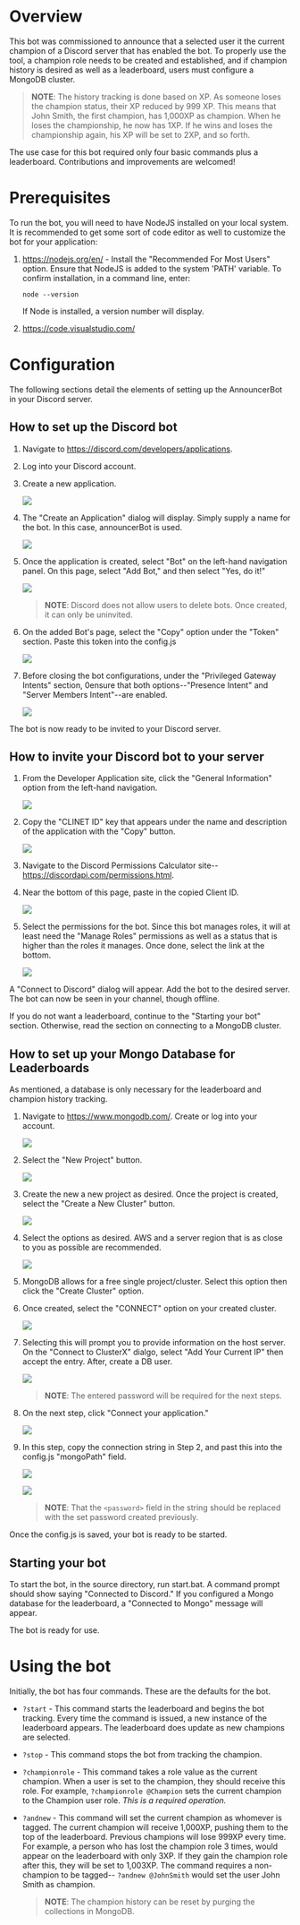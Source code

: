 # Overview
This bot was commissioned to announce that a selected user it the current champion of a Discord server that has enabled the bot. To properly use the tool, a champion role needs to be created and established, and if champion history is desired as well as a leaderboard, users must configure a MongoDB cluster.

> **NOTE**: The history tracking is done based on XP. As someone loses the champion status, their XP reduced by 999 XP. This means that John Smith, the first champion, has 1,000XP as champion. When he loses the championship, he now has 1XP. If he wins and loses the championship again, his XP will be set to 2XP, and so forth.

The use case for this bot required only four basic commands plus a leaderboard. Contributions and improvements are welcomed!

# Prerequisites
To run the bot, you will need to have NodeJS installed on your local system. It is recommended to get some sort of code editor as well to customize the bot for your application:
1. https://nodejs.org/en/ - Install the "Recommended For Most Users" option. Ensure that NodeJS is added to the system 'PATH' variable. To confirm installation, in a command line, enter:

    `node --version` 

    If Node is installed, a version number will display.  
1. https://code.visualstudio.com/ 

# Configuration

The following sections detail the elements of setting up the AnnouncerBot in your Discord server.

## How to set up the Discord bot
1. Navigate to https://discord.com/developers/applications.
1. Log into your Discord account.
1. Create a new application.

    ![](/assets/Discord1.png)
1. The "Create an Application" dialog will display. Simply supply a name for the bot. In this case, announcerBot is used.

    ![](/assets/Discord2.png)

1. Once the application is created, select "Bot" on the left-hand navigation panel. On this page, select "Add Bot," and then select "Yes, do it!"

    ![](/assets/Discord3.png)

    > **NOTE**: Discord does not allow users to delete bots. Once created, it can only be uninvited.

1. On the added Bot's page, select the "Copy" option under the "Token" section. Paste this token into the config.js 

    ![](/assets/Discord4.png)

1. Before closing the bot configurations, under the "Privileged Gateway Intents" section, 0ensure that both options--"Presence Intent" and "Server Members Intent"--are enabled.

    ![](/assets/Discord5.png)

The bot is now ready to be invited to your Discord server.

## How to invite your Discord bot to your server

1. From the Developer Application site, click the "General Information" option from the left-hand navigation. 

    ![](/assets/Discord6.png)

1. Copy the "CLINET ID" key that appears under the name and description of the application with the "Copy" button.

    ![](/assets/Discord7.png)

1. Navigate to the Discord Permissions Calculator site--https://discordapi.com/permissions.html.

1. Near the bottom of this page, paste in the copied Client ID.

    ![](/assets/Discord8.png)

1. Select the permissions for the bot. Since this bot manages roles, it will at least need the "Manage Roles" permissions as well as a status that is higher than the roles it manages. Once done, select the link at the bottom. 

    ![](/assets/Discord9.png)

A "Connect to Discord" dialog will appear. Add the bot to the desired server. The bot can now be seen in your channel, though offline.

If you do not want a leaderboard, continue to the "Starting your bot" section. Otherwise, read the section on connecting to a MongoDB cluster.

## How to set up your Mongo Database for Leaderboards

As mentioned, a database is only necessary for the leaderboard and champion history tracking.

1. Navigate to https://www.mongodb.com/. Create or log into your account.

    ![](/assets/Discord10.png)

1. Select the "New Project" button. 

    ![](/assets/Discord11.png)

1. Create the new a new project as desired. Once the project is created, select the "Create a New Cluster" button.

    ![](/assets/Discord12.png)

1. Select the options as desired. AWS and a server region that is as close to you as possible are recommended. 

    ![](/assets/Discord13.png)

1. MongoDB allows for a free single project/cluster. Select this option then click the "Create Cluster" option.

1. Once created, select the "CONNECT" option on your created cluster.

    ![](/assets/Discord14.png)

1. Selecting this will prompt you to provide information on the host server. On the "Connect to ClusterX" dialgo, select "Add Your Current IP" then accept the entry. After, create a DB user.

    ![](/assets/Discord15.png)

   > **NOTE**: The entered password will be required for the next steps. 

1. On the next step, click "Connect your application."

    ![](/assets/Discord16.png)

1. In this step, copy the connection string in Step 2, and past this into the config.js "mongoPath" field.

    ![](/assets/Discord17.png)
    
    ![](/assets/Discord18.png)

    > **NOTE**: That the `<password>` field in the string should be replaced with the set password created previously.

Once the config.js is saved, your bot is ready to be started.


## Starting your bot
To start the bot, in the source directory, run start.bat. A command prompt should show saying "Connected to Discord." If you configured a Mongo database for the leaderboard, a "Connected to Mongo" message will appear.

The bot is ready for use.

# Using the bot

Initially, the bot has four commands. These are the defaults for the bot.

* `?start` - This command starts the leaderboard and begins the bot tracking. Every time the command is issued, a new instance of the leaderboard appears. The leaderboard does update as new champions are selected.
* `?stop` - This command stops the bot from tracking the champion.
* `?championrole` - This command takes a role value as the current champion. When a user is set to the champion, they should receive this role. For example, `?championrole @Champion` sets the current champion to the Champion user role. *This is a required operation.*
* `?andnew` - This command will set the current champion as whomever is tagged. The current champion will receive 1,000XP, pushing them to the top of the leaderboard. Previous champions will lose 999XP every time. For example, a person who has lost the champion role 3 times, would appear on the leaderboard with only 3XP. If they gain the champion role after this, they will be set to 1,003XP. The command requires a non-champion to be tagged-- `?andnew @JohnSmith` would set the user John Smith as champion.

   > **NOTE**: The champion history can be reset by purging the collections in MongoDB.